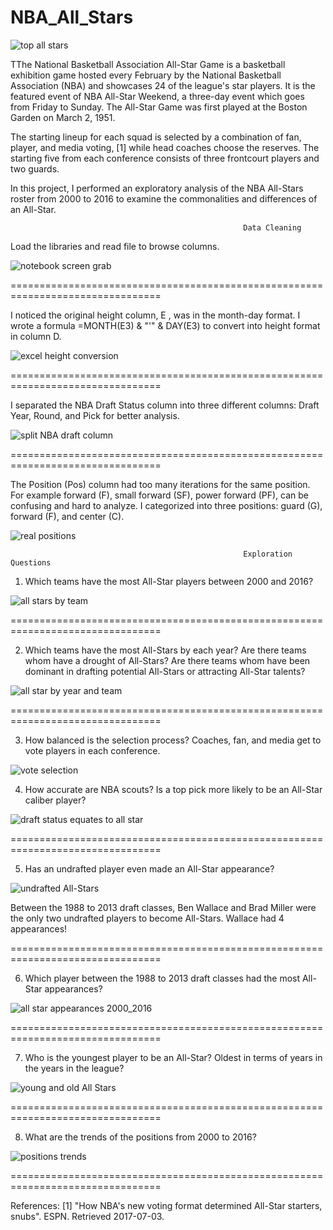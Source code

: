 # NBA_All_Stars



![top all stars](https://github.com/aclao89/NBA_All_Stars/raw/master/Images/allstarsrdme.jpg)

TThe National Basketball Association All-Star Game is a basketball exhibition game hosted every February by the National Basketball Association (NBA) and showcases 24 of the league's star players. It is the featured event of NBA All-Star Weekend, a three-day event which goes from Friday to Sunday. The All-Star Game was first played at the Boston Garden on March 2, 1951.

The starting lineup for each squad is selected by a combination of fan, player, and media voting, [1] while head coaches choose the reserves. The starting five from each conference consists of three frontcourt players and two guards.

In this project, I performed an exploratory analysis of the NBA All-Stars roster from 2000 to 2016 to examine the commonalities and differences of an All-Star.

                                                        Data Cleaning

Load the libraries and read file to browse columns.                                                        

![notebook screen grab](https://github.com/aclao89/NBA_All_Stars/raw/master/Images/Capture.PNG)

================================================================================


I noticed the original height column, E , was in the month-day format. I wrote a formula =MONTH(E3) & "'" & DAY(E3) to convert into height format in column D.

![excel height conversion](https://github.com/aclao89/NBA_All_Stars/blob/master/Images/Capture1.PNG)

================================================================================


I separated the NBA Draft Status column into three different columns: Draft Year, Round, and Pick for better analysis.

![split NBA draft column](https://github.com/aclao89/NBA_All_Stars/blob/master/Images/Capture3.PNG)

================================================================================


The Position (Pos) column had too many iterations for the same position. For example forward (F), small forward (SF), power forward (PF), can be confusing and hard to analyze. I categorized into three positions: guard (G), forward (F), and center (C).

![real positions](https://github.com/aclao89/NBA_All_Stars/blob/master/Images/Capture4.PNG)




                                                        Exploration Questions

1. Which teams have the most All-Star players between 2000 and 2016?

![all stars by team](https://github.com/aclao89/NBA_All_Stars/blob/master/Images/Capture5.PNG)

================================================================================


2. Which teams have the most All-Stars by each year? Are there teams whom have a drought of All-Stars? Are there teams whom have been dominant in drafting potential All-Stars or attracting All-Star talents?

![all star by year and team](https://github.com/aclao89/NBA_All_Stars/blob/master/Images/Capture6.PNG)

================================================================================


3. How balanced is the selection process? Coaches, fan, and media get to vote players in each conference.

![vote selection](https://github.com/aclao89/NBA_All_Stars/blob/master/Images/Capture7.PNG)


4. How accurate are NBA scouts? Is a top pick more likely to be an All-Star caliber player?

![draft status equates to all star](https://github.com/aclao89/NBA_All_Stars/blob/master/Images/Capture8.PNG)

================================================================================


5. Has an undrafted player even made an All-Star appearance?

![undrafted All-Stars](https://github.com/aclao89/NBA_All_Stars/blob/master/Images/Capture9.PNG)

Between the 1988 to 2013 draft classes, Ben Wallace and Brad Miller were the only two undrafted players to become All-Stars. Wallace had 4 appearances!

================================================================================


6. Which player between the 1988 to 2013 draft classes had the most All-Star appearances?

![all star appearances 2000_2016](https://github.com/aclao89/NBA_All_Stars/blob/master/Images/Capture10.PNG)

================================================================================


7. Who is the youngest player to be an All-Star? Oldest in terms of years in the years in the league?

![young and old All Stars](https://github.com/aclao89/NBA_All_Stars/blob/master/Images/Capture11.PNG)

================================================================================


8. What are the trends of the positions from 2000 to 2016?

![positions trends](https://github.com/aclao89/NBA_All_Stars/blob/master/Images/Capture12.PNG)

================================================================================

References:
[1] "How NBA's new voting format determined All-Star starters, snubs". ESPN. Retrieved 2017-07-03.
